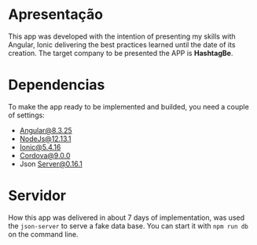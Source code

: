 # Apresentação
This app was developed with the intention of presenting my skills with Angular, Ionic delivering the best practices learned until the date of its creation. The target company to be presented the APP is **HashtagBe**.

# Dependencias
To make the app ready to be implemented and builded, you need a couple of settings:

- Angular@8.3.25
- NodeJs@12.13.1
- Ionic@5.4.16
- Cordova@9.0.0
- Json Server@0.16.1

# Servidor
How this app was delivered in about 7 days of implementation, was used the `json-server` to serve a fake data base. You can start it with `npm run db` on the command line.